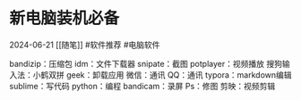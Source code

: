 # 新电脑装机必备
2024-06-21
[[随笔]]
#软件推荐 #电脑软件

bandizip：压缩包
idm：文件下载器
snipate：截图
potplayer：视频播放
搜狗输入法：小鹤双拼
geek：卸载应用
微信：通讯
QQ：通讯
typora：markdown编辑
sublime：写代码
python：编程
bandicam：录屏
Ps：修图
剪映：视频剪辑


